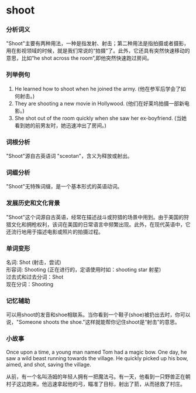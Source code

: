 # shoot

### 分析词义

  

"Shoot"主要有两种用法，一种是指发射、射击；第二种用法是指拍摄或者摄影，用在影视领域的时候，就是我们常说的“拍摄”了。此外，它还具有突然快速移动的意思，比如“he shot across the room”,即他突然快速跑过房间。

  

### 列举例句

  

1.  He learned how to shoot when he joined the army. (他在参军后学会了如何射击。)
2.  They are shooting a new movie in Hollywood. (他们在好莱坞拍摄一部新电影。)
3.  She shot out of the room quickly when she saw her ex-boyfriend. (当她看到她的前男友时，她迅速冲出了房间。)

  

### 词根分析

  

"Shoot"源自古英语词 "sceotan"，含义为释放或射出。

  

### 词缀分析

  

"Shoot"无特殊词缀，是一个基本形式的英语动词。

  

### 发展历史和文化背景

  

"Shoot"这个词源自古英语，经常在描述战斗或狩猎的场景中用到。由于美国的狩猎文化和拥枪权利，该词在美国的日常语言中频繁出现。此外，在现代英语中，它还流行地用于描述电影或照片的拍摄过程。

  

### 单词变形

  

名词: Shot (射击，尝试)  
形容词: Shooting (正在进行的，定语使用时如：shooting star 射星)  
过去式和过去分词：Shot  
现在分词：Shooting

  

### 记忆辅助

  

可以用shoot的发音和shoe相联系。当你看到一个鞋子(shoe)被扔出去时，你可以说，"Someone shoots the shoe."这样就能帮你记住shoot是“射击”的意思。

  

### 小故事

  

Once upon a time, a young man named Tom had a magic bow. One day, he saw a wild beast running towards the village. He quickly picked up his bow, aimed, and shot, saving the village.

  

从前，有一个名叫汤姆的年轻人拥有一把魔法弓。有一天，他看到一只野兽正在朝村子这边跑来。他迅速拿起他的弓，瞄准了目标，射出了箭，从而拯救了村庄。
